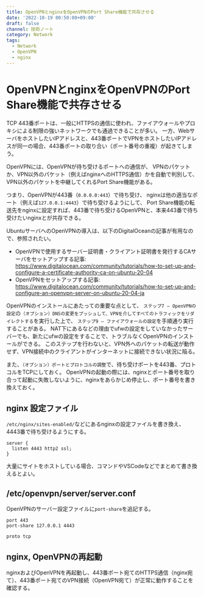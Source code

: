 ```yaml
---
title: OpenVPNとnginxをOpenVPNのPort Share機能で共存させる
date: '2022-10-19 00:50:00+09:00'
draft: false
channel: 技術ノート
category: Network
tags:
  - Network
  - OpenVPN
  - nginx
---
```

# OpenVPNとnginxをOpenVPNのPort Share機能で共存させる

TCP 443番ポートは、一般にHTTPSの通信に使われ、ファイアウォールやプロキシによる制限の強いネットワークでも通過できることが多い。
一方、WebサーバをホストしたいIPアドレスと、443番ポートでVPNをホストしたいIPアドレスが同一の場合、443番ポートの取り合い（ポート番号の重複）が起きてしまう。

OpenVPNには、OpenVPNが待ち受けるポートへの通信が、
VPNのパケットか、VPN以外のパケット（例えばnginxへのHTTPS通信）かを自動で判別して、
VPN以外のパケットを中継してくれるPort Share機能がある。

つまり、OpenVPNが443番（`0.0.0.0:443`）で待ち受け、
nginxは他の適当なポート（例えば`127.0.0.1:4443`）で待ち受けるようにして、
Port Share機能の転送先をnginxに設定すれば、443番で待ち受けるOpenVPNと、本来443番で待ち受けたいnginxとが共存できる。

UbuntuサーバへのOpenVPNの導入は、以下のDigitalOceanの記事が有用なので、参照されたい。

- OpenVPNで使用するサーバー証明書・クライアント証明書を発行するCAサーバをセットアップする記事: <https://www.digitalocean.com/community/tutorials/how-to-set-up-and-configure-a-certificate-authority-ca-on-ubuntu-20-04>
- OpenVPNをセットアップする記事: <https://www.digitalocean.com/community/tutorials/how-to-set-up-and-configure-an-openvpn-server-on-ubuntu-20-04-ja>

OpenVPNのインストールにあたっての重要な点として、
`ステップ7 — OpenVPNの設定`の`（オプション）DNSの変更をプッシュして、VPNを介してすべてのトラフィックをリダイレクトする`を実行した上で、
`ステップ9 — ファイアウォールの設定`を手順通り実行することがある。
NAT下にあるなどの理由でufwの設定をしていなかったサーバーでも、新たにufwの設定をすることで、トラブルなくOpenVPNのインストールができる。
このステップを行わないと、VPN外へのパケットの転送が動作せず、VPN接続中のクライアントがインターネットに接続できない状況に陥る。

また、`（オプション）ポートとプロトコルの調整`で、待ち受けポートを443番、プロトコルをTCPにしておく。
OpenVPNの起動の際には、nginxとポート番号を取り合って起動に失敗しないように、nginxをあらかじめ停止し、ポート番号を書き換えておく。

## nginx 設定ファイル

`/etc/nginx/sites-enabled/`などにあるnginxの設定ファイルを書き換え、
4443番で待ち受けるようにする。

```nginx
server {
  listen 4443 http2 ssl;
}
```

大量にサイトをホストしている場合、コマンドやVSCodeなどでまとめて書き換えるとよい。

## /etc/openvpn/server/server.conf

OpenVPNのサーバー設定ファイルに`port-share`を追記する。

```openvpn
port 443
port-share 127.0.0.1 4443

proto tcp
```

## nginx, OpenVPNの再起動

nginxおよびOpenVPNを再起動し、443番ポート宛てのHTTPS通信（nginx宛て）、443番ポート宛てのVPN接続（OpenVPN宛て）が正常に動作することを確認する。
